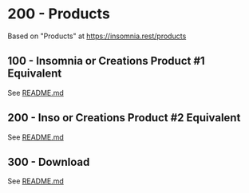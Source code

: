 # 200 - Products

Based on "Products" at https://insomnia.rest/products

## 100 - Insomnia or Creations Product #1 Equivalent

See [README.md](./100/README.md)

## 200 - Inso or Creations Product #2 Equivalent

See [README.md](./200/README.md)

## 300 - Download

See [README.md](./300/README.md)
